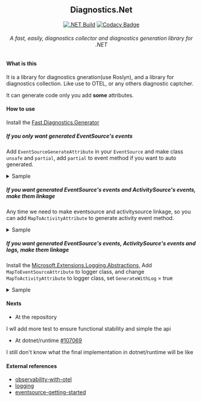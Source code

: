 <h2 align="center">
Diagnostics.Net
</h2>
<div align="center">

[![.NET Build](https://github.com/Cricle/Diagnostics.Net/actions/workflows/dotnet.yml/badge.svg)](https://github.com/Cricle/Diagnostics.Net/actions/workflows/dotnet.yml)
[![Codacy Badge](https://app.codacy.com/project/badge/Coverage/c98ef772145b4d3d85614264858c65de)](https://app.codacy.com/gh/Cricle/Diagnostics.Net/dashboard?utm_source=gh&utm_medium=referral&utm_content=&utm_campaign=Badge_coverage)

</div>

<h6 align="center">
A fast, easily, diagnostics collector and diagnostics generation library for .NET
</h6>

#### What is this

It is a library for diagnostics gneration(use Roslyn), and a library for diagnostics collection. Like use to OTEL, or any others diagnostic captcher.

It can generate code only you add **some** attributes.

#### How to use

Install the [Fast.Diagnostics.Generator](https://www.nuget.org/packages/Fast.Diagnostics.Generator)

##### If you only want generated EventSource's events

Add `EventSourceGenerateAttribute` in your `EventSource` and make class `unsafe` and `partial`, add `partial` to event method if you want to auto generated.


<details>
<summary>Sample</summary>

```csharp
[EventSourceGenerate]//<--- Add this
internal unsafe partial class TestEventSource : EventSource
{
    [Event(1)]
    public partial void A(double dt);
}

//Will generated
#pragma warning disable CS8604
#nullable enable
namespace evev
{
    internal partial class TestEventSource
    {
        public partial void A(double dt)
        {
            global::System.Diagnostics.Tracing.EventSource.EventData* datas = stackalloc global::System.Diagnostics.Tracing.EventSource.EventData[1];
            datas[0] = new global::System.Diagnostics.Tracing.EventSource.EventData
            {
                DataPointer = (nint)(&dt),
                Size = sizeof(double)
            };
            WriteEventWithRelatedActivityIdCore(1, null, 1, datas);
            OnA(dt);
        }

        [global::System.Diagnostics.Tracing.NonEventAttribute]
        partial void OnA(double dt);
    }
}
#nullable restore
#pragma warning restore
```

</details>

##### If you want generated EventSource's events and ActivitySource's events, make them linkage

Any time we need to make eventsource and activitysource linkage, so you can add `MapToActivityAttribute` to generate activity event method.

<details>
<summary>Sample</summary>

```csharp
internal static partial class MyActivity
{
    private static readonly string? version = typeof(MyActivity).Assembly.GetName().Version?.ToString();//The version

    public static readonly ActivitySource source = new ActivitySource(MyEventSource.EventName, version);//The activitsource instance
}

[MapToActivity(typeof(MyActivity), WithEventSourceCall = true)]
[EventSource(Name = EventName), EventSourceGenerate(GenerateSingleton = true)]//Make the eventsource and activitysource linkage
internal unsafe partial class MyEventSource : EventSource
{
    public const string EventName = "My";

    [ActivityTag("projectId", "{0}")]//The tag for activity event
    [Event(1, Keywords = Keywords.Kinds)]
    public partial void Go(string projectId, string projectPath);

    static class Keywords
    {
        public const EventKeywords Kinds = (EventKeywords)1;
    }
}

//Will generated
#pragma warning disable CS8604
#nullable enable
namespace evev
{
    internal unsafe partial class MyEventSource
    {
        [Diagnostics.Generator.Core.Annotations.EventSourceAccesstorInstanceAttribute]
        public static readonly global::evev.MyEventSource Instance = new global::evev.MyEventSource();
        public partial void Go(string projectId, string projectPath)
        {
            global::System.Diagnostics.Tracing.EventSource.EventData* datas = stackalloc global::System.Diagnostics.Tracing.EventSource.EventData[2];
            datas[0] = new global::System.Diagnostics.Tracing.EventSource.EventData
            {
                DataPointer = projectId == null ? global::System.IntPtr.Zero : (nint)global::System.Runtime.CompilerServices.Unsafe.AsPointer(ref global::System.Runtime.InteropServices.MemoryMarshal.GetReference(global::System.MemoryExtensions.AsSpan(projectId))),
                Size = projectId == null ? 0 : checked((projectId.Length + 1) * sizeof(char))
            };
            datas[1] = new global::System.Diagnostics.Tracing.EventSource.EventData
            {
                DataPointer = projectPath == null ? global::System.IntPtr.Zero : (nint)global::System.Runtime.CompilerServices.Unsafe.AsPointer(ref global::System.Runtime.InteropServices.MemoryMarshal.GetReference(global::System.MemoryExtensions.AsSpan(projectPath))),
                Size = projectPath == null ? 0 : checked((projectPath.Length + 1) * sizeof(char))
            };
            WriteEventWithRelatedActivityIdCore(1, null, 2, datas);
            OnGo(projectId, projectPath);
        }

        [global::System.Diagnostics.Tracing.NonEventAttribute]
        partial void OnGo(string projectId, string projectPath);
    }
}
#nullable restore
#pragma warning restore

#pragma warning disable CS8604
#nullable enable
namespace evev
{
    [global::Diagnostics.Generator.Core.Annotations.ActivityMapToEventSourceAttribute(typeof(global::evev.MyEventSource), 1)]
    internal partial class MyActivity
    {
#region Go
        [global::Diagnostics.Generator.Core.Annotations.ActivityMapToEventAttribute(1, "Go", new global::System.Type[] { typeof(string), typeof(string) })]
        public static void Go(string projectId, string projectPath, global::System.DateTimeOffset timestamp = default, global::System.Collections.Generic.IEnumerable<global::System.Collections.Generic.KeyValuePair<global::System.String, global::System.Object?>>? additionTags = null, [global::System.Runtime.CompilerServices.CallerFilePathAttribute] string? filePath = null, [global::System.Runtime.CompilerServices.CallerMemberNameAttribute] string? memberName = null, [global::System.Runtime.CompilerServices.CallerLineNumberAttribute] int lineNumber = 0)
        {
            Go(global::System.Diagnostics.Activity.Current, projectId, projectPath, timestamp, additionTags);
        }

        [global::Diagnostics.Generator.Core.Annotations.ActivityMapToEventAttribute(1, "Go", new global::System.Type[] { typeof(string), typeof(string) })]
        public static void Go(global::System.Diagnostics.Activity? activity, string projectId, string projectPath, global::System.DateTimeOffset timestamp = default, global::System.Collections.Generic.IEnumerable<global::System.Collections.Generic.KeyValuePair<global::System.String, global::System.Object?>>? additionTags = null, [global::System.Runtime.CompilerServices.CallerFilePathAttribute] string? filePath = null, [global::System.Runtime.CompilerServices.CallerMemberNameAttribute] string? memberName = null, [global::System.Runtime.CompilerServices.CallerLineNumberAttribute] int lineNumber = 0)
        {
            if (global::evev.MyEventSource.Instance.IsEnabled())
            {
                global::evev.MyEventSource.Instance.Go(projectId, projectPath);
            }

            if (activity != null)
            {
                global::System.Diagnostics.ActivityTagsCollection? tags = null;
                tags = new global::System.Diagnostics.ActivityTagsCollection();
                tags["projectId"] = projectId;
                tags["projectPath"] = projectPath;
                if (additionTags != null)
                {
                    foreach (global::System.Collections.Generic.KeyValuePair<global::System.String, global::System.Object?> tag in additionTags)
                    {
                        if (tag.Key != null)
                        {
                            tags[tag.Key] = tag.Value;
                        }
                    }
                }

                activity.AddEvent(new global::System.Diagnostics.ActivityEvent("Go", timestamp, tags));
                activity.AddTag("projectId", global::System.String.Format("{0}", projectId, projectPath));
                OnGo(activity, projectId, projectPath, timestamp, additionTags);
            }
        }

        static partial void OnGo(global::System.Diagnostics.Activity? activity, string projectId, string projectPath, global::System.DateTimeOffset timestamp = default, global::System.Collections.Generic.IEnumerable<global::System.Collections.Generic.KeyValuePair<global::System.String, global::System.Object?>>? additionTags = null, [global::System.Runtime.CompilerServices.CallerFilePathAttribute] string? filePath = null, [global::System.Runtime.CompilerServices.CallerMemberNameAttribute] string? memberName = null, [global::System.Runtime.CompilerServices.CallerLineNumberAttribute] int lineNumber = 0);
#endregion
    }
}
#nullable restore
#pragma warning restore

```

Useage

```csharp
using (var activity = MyActivity.source.StartActivity("test", ActivityKind.Internal, default(ActivityContext)))
{
    MyActivity.Go("test", "testpath");//Will add activity event and eventsource event
}
```

</details>

##### If you want generated EventSource's events, ActivitySource's events and logs, make them linkage

Install the [Microsoft.Extensions.Logging.Abstractions](https://www.nuget.org/packages/Microsoft.Extensions.Logging.Abstractions), Add `MapToEventSourceAttribute` to logger class, and change `MapToActivityAttribute` to logger class, set `GenerateWithLog` = true

<details>
<summary>Sample</summary>

```csharp
internal static partial class MyActivity
{
    private static readonly string? version = typeof(MyActivity).Assembly.GetName().Version?.ToString();//The version

    public static readonly ActivitySource source = new ActivitySource(MyEventSource.EventName, version);//The activitsource instance
}

[EventSource(Name = EventName), EventSourceGenerate(GenerateSingleton = true)]
internal unsafe partial class MyEventSource : EventSource
{
    public const string EventName = "My";
}

[MapToEventSource(typeof(MyEventSource))]
[MapToActivity(typeof(MyActivity), WithEventSourceCall = true, GenerateWithLog = true)]
internal static partial class Logs
{
    [ActivityTag("projectId", "{0}")]//The tag for activity event
    [Event(1, Keywords = Keywords.Kinds)]
    [LoggerMessage(EventId = 1, Level = LogLevel.Information)]
    public static partial void Go(ILogger logger, string projectId, string projectPath);

    static class Keywords
    {
        public const EventKeywords Kinds = (EventKeywords)1;
    }
}

//Will generated

#pragma warning disable CS8604
#nullable enable
namespace evev
{
    [global::Diagnostics.Generator.Core.Annotations.ActivityMapToEventSourceAttribute(typeof(global::evev.MyEventSource), 1)]
    internal partial class MyActivity
    {
#region Go
        [global::Diagnostics.Generator.Core.Annotations.ActivityMapToEventAttribute(1, "Go", new global::System.Type[] { typeof(string), typeof(string) })]
        public static void Go(string projectId, string projectPath, global::System.DateTimeOffset timestamp = default, global::System.Collections.Generic.IEnumerable<global::System.Collections.Generic.KeyValuePair<global::System.String, global::System.Object?>>? additionTags = null, [global::System.Runtime.CompilerServices.CallerFilePathAttribute] string? filePath = null, [global::System.Runtime.CompilerServices.CallerMemberNameAttribute] string? memberName = null, [global::System.Runtime.CompilerServices.CallerLineNumberAttribute] int lineNumber = 0)
        {
            Go(global::System.Diagnostics.Activity.Current, projectId, projectPath, timestamp, additionTags);
        }

        [global::Diagnostics.Generator.Core.Annotations.ActivityMapToEventAttribute(1, "Go", new global::System.Type[] { typeof(string), typeof(string) })]
        public static void Go(global::System.Diagnostics.Activity? activity, string projectId, string projectPath, global::System.DateTimeOffset timestamp = default, global::System.Collections.Generic.IEnumerable<global::System.Collections.Generic.KeyValuePair<global::System.String, global::System.Object?>>? additionTags = null, [global::System.Runtime.CompilerServices.CallerFilePathAttribute] string? filePath = null, [global::System.Runtime.CompilerServices.CallerMemberNameAttribute] string? memberName = null, [global::System.Runtime.CompilerServices.CallerLineNumberAttribute] int lineNumber = 0)
        {
            if (global::evev.MyEventSource.Instance.IsEnabled())
            {
                global::evev.MyEventSource.Instance.Go(projectId, projectPath);
            }

            if (activity != null)
            {
                global::System.Diagnostics.ActivityTagsCollection? tags = null;
                tags = new global::System.Diagnostics.ActivityTagsCollection();
                tags["projectId"] = projectId;
                tags["projectPath"] = projectPath;
                if (additionTags != null)
                {
                    foreach (global::System.Collections.Generic.KeyValuePair<global::System.String, global::System.Object?> tag in additionTags)
                    {
                        if (tag.Key != null)
                        {
                            tags[tag.Key] = tag.Value;
                        }
                    }
                }

                activity.AddEvent(new global::System.Diagnostics.ActivityEvent("Go", timestamp, tags));
                activity.AddTag("projectId", global::System.String.Format("{0}", projectId, projectPath));
                OnGo(activity, projectId, projectPath, timestamp, additionTags);
            }
        }

        static partial void OnGo(global::System.Diagnostics.Activity? activity, string projectId, string projectPath, global::System.DateTimeOffset timestamp = default, global::System.Collections.Generic.IEnumerable<global::System.Collections.Generic.KeyValuePair<global::System.String, global::System.Object?>>? additionTags = null, [global::System.Runtime.CompilerServices.CallerFilePathAttribute] string? filePath = null, [global::System.Runtime.CompilerServices.CallerMemberNameAttribute] string? memberName = null, [global::System.Runtime.CompilerServices.CallerLineNumberAttribute] int lineNumber = 0);
        [global::Diagnostics.Generator.Core.Annotations.ActivityMapToEventAttribute(1, "Go", new global::System.Type[] { typeof(string), typeof(string) })]
        public static void Go(global::Microsoft.Extensions.Logging.ILogger logger, string projectId, string projectPath, global::System.DateTimeOffset timestamp = default, global::System.Collections.Generic.IEnumerable<global::System.Collections.Generic.KeyValuePair<global::System.String, global::System.Object?>>? additionTags = null, [global::System.Runtime.CompilerServices.CallerFilePathAttribute] string? filePath = null, [global::System.Runtime.CompilerServices.CallerMemberNameAttribute] string? memberName = null, [global::System.Runtime.CompilerServices.CallerLineNumberAttribute] int lineNumber = 0)
        {
            global::evev.Logs.Go(logger, projectId, projectPath);
            Go(global::System.Diagnostics.Activity.Current, projectId, projectPath, timestamp, additionTags);
        }

        [global::Diagnostics.Generator.Core.Annotations.ActivityMapToEventAttribute(1, "Go", new global::System.Type[] { typeof(string), typeof(string) })]
        public static void Go(global::Microsoft.Extensions.Logging.ILogger logger, global::System.Diagnostics.Activity? activity, string projectId, string projectPath, global::System.DateTimeOffset timestamp = default, global::System.Collections.Generic.IEnumerable<global::System.Collections.Generic.KeyValuePair<global::System.String, global::System.Object?>>? additionTags = null, [global::System.Runtime.CompilerServices.CallerFilePathAttribute] string? filePath = null, [global::System.Runtime.CompilerServices.CallerMemberNameAttribute] string? memberName = null, [global::System.Runtime.CompilerServices.CallerLineNumberAttribute] int lineNumber = 0)
        {
            global::evev.Logs.Go(logger, projectId, projectPath);
            Go(activity, projectId, projectPath, timestamp, additionTags);
        }
#endregion
    }
}
#nullable restore
#pragma warning restore

//And more

```

Usaged

```csharp
ILoggerFactory loggerFactory = ...;

var logger = loggerFactory.CreateLogger<Program>();

using (var activity = MyActivity.source.StartActivity("test", ActivityKind.Internal, default(ActivityContext)))
{
    MyActivity.Go(logger, "test", "testpath");//The call will send logger, activity event and eventsource event
}
```

</details>

#### Nexts

- At the repository

I wll add more test to ensure functional stability and simple the api

- At dotnet/runtime [#107069](https://github.com/dotnet/runtime/issues/107069)

I still don't know what the final implementation in dotnet/runtime will be like

#### External references

- [observability-with-otel](https://learn.microsoft.com/en-us/dotnet/core/diagnostics/observability-with-otel)
- [logging](https://learn.microsoft.com/zh-cn/dotnet/core/extensions/logging?tabs=command-line)
- [eventsource-getting-started](https://learn.microsoft.com/zh-cn/dotnet/core/diagnostics/eventsource-getting-started)
